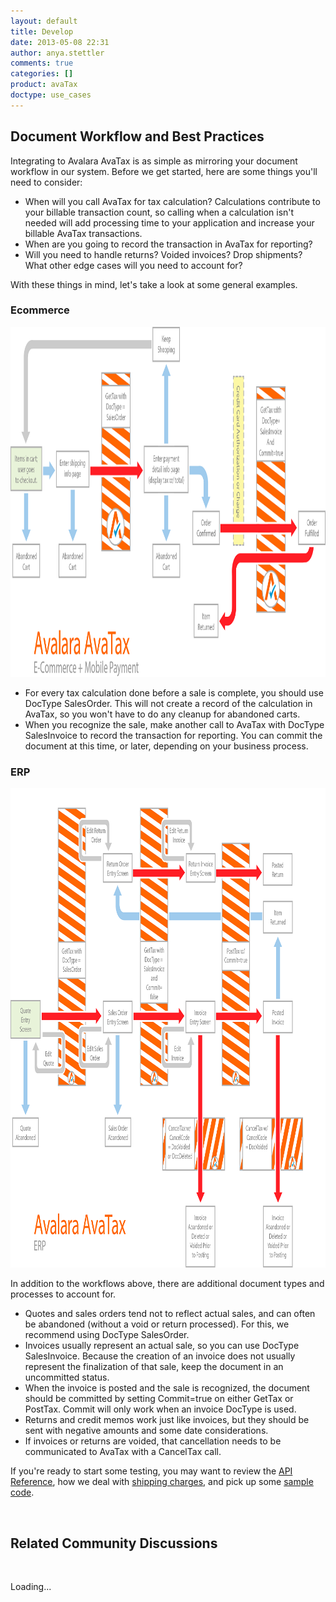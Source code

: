 ```yaml
---
layout: default
title: Develop
date: 2013-05-08 22:31
author: anya.stettler
comments: true
categories: []
product: avaTax
doctype: use_cases
---
```

<h2>Document Workflow and Best Practices</h2>
Integrating to Avalara AvaTax is as simple as mirroring your document workflow in our system.
Before we get started, here are some things you'll need to consider:
<ul>
	<li>When will you call AvaTax for tax calculation? Calculations contribute to your billable transaction count, so calling when a calculation isn't needed will add processing time to your application and increase your billable AvaTax transactions.</li>
	<li>When are you going to record the transaction in AvaTax for reporting?</li>
	<li>Will you need to handle returns? Voided invoices? Drop shipments? What other edge cases will you need to account for?</li>
</ul>
With these things in mind, let's take a look at some general examples.
<h3><a name="Ecommerce"></a>Ecommerce</h3>
<a href="/images/2013/05/developer-charts-eCommerce-2014-Brand-m1.png"><img class="alignnone wp-image-2288" src="/images/2013/05/developer-charts-eCommerce-2014-Brand-m1.png" alt="" width="960" height="560" /></a>
<ul>
	<li>For every tax calculation done before a sale is complete, you should use DocType SalesOrder. This will not create a record of the calculation in AvaTax, so you won't have to do any cleanup for abandoned carts.</li>
	<li>When you recognize the sale, make another call to AvaTax with DocType SalesInvoice to record the transaction for reporting. You can commit the document at this time, or later, depending on your business process.</li>
</ul>
<h3>ERP</h3>
<a href="/images/2013/05/developer-charts-ERP-2014-Brand-m1.png"><img class="alignnone wp-image-2289" src="/images/2013/05/developer-charts-ERP-2014-Brand-m1.png" alt="" width="960" height="767" /></a>

In addition to the workflows above, there are additional document types and processes to account for.
<ul>
	<li>Quotes and sales orders tend not to reflect actual sales, and can often be abandoned (without a void or return processed). For this, we recommend using DocType SalesOrder.</li>
	<li>Invoices usually represent an actual sale, so you can use DocType SalesInvoice. Because the creation of an invoice does not usually represent the finalization of that sale, keep the document in an uncommitted status.</li>
	<li>When the invoice is posted and the sale is recognized, the document should be committed by setting Commit=true on either GetTax or PostTax. Commit will only work when an invoice DocType is used.</li>
	<li>Returns and credit memos work just like invoices, but they should be sent with negative amounts and some date considerations.</li>
	<li>If invoices or returns are voided, that cancellation needs to be communicated to AvaTax with a CancelTax call.</li>
</ul>
If you're ready to start some testing, you may want to review the <a href="/avatax/api-reference/tax/v1">API Reference</a>, how we deal with <a href="/avatax/calculating-tax#ShippingAndFreight">shipping charges</a>, and pick up some <a href="/avatax/sample-code">sample code</a>.


&nbsp;

<h2>Related Community Discussions</h2>

&nbsp;

<div id="gsfn_list_widget">

<div id="gsfn_content">Loading...</div>

&nbsp;
</div>

<script src="https://getsatisfaction.com/avalara/widgets/javascripts/f585970/widgets.js" type="text/javascript"></script><script src="https://getsatisfaction.com/avalara/topics.widget?callback=gsfnTopicsCallback&amp;length=240&amp;limit=5&amp;sort=recently_active&amp;user_defined_code=document" type="text/javascript"></script>

<div id="getsat-widget-8157"></div>

<script src="https://loader.engage.gsfn.us/loader.js" type="text/javascript"></script><script type="text/javascript">// <![CDATA[
if (typeof GSFN !== "undefined") { GSFN.loadWidget(8157,{"containerId":"getsat-widget-8157"}); }
// ]]></script>
